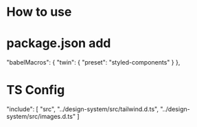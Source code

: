 # How to use

# package.json add

"babelMacros": {
"twin": {
"preset": "styled-components"
}
},

# TS Config

"include": [
"src",
"../design-system/src/tailwind.d.ts",
"../design-system/src/images.d.ts"
]
